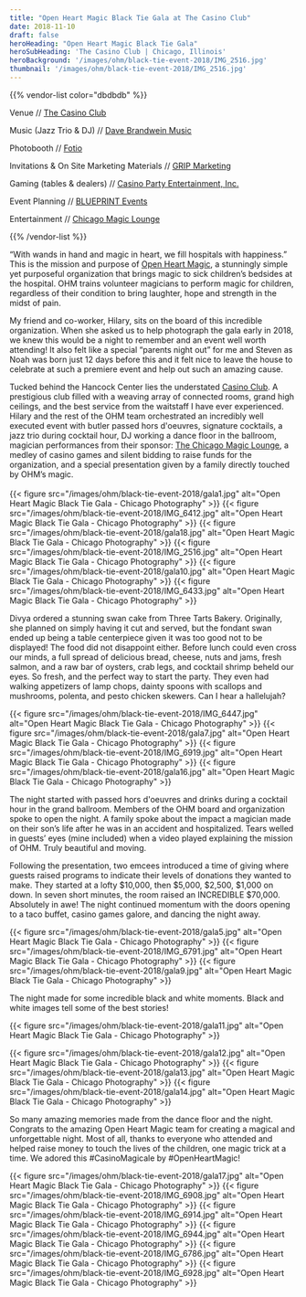 ```yaml
---
title: "Open Heart Magic Black Tie Gala at The Casino Club"
date: 2018-11-10
draft: false
heroHeading: "Open Heart Magic Black Tie Gala"
heroSubHeading: 'The Casino Club | Chicago, Illinois'
heroBackground: '/images/ohm/black-tie-event-2018/IMG_2516.jpg'
thumbnail: '/images/ohm/black-tie-event-2018/IMG_2516.jpg'
---
```

{{% vendor-list color="dbdbdb" %}}

Venue // [The Casino Club](https://www.yelp.com/biz/casino-club-chicago)

Music (Jazz Trio & DJ) // [Dave Brandwein Music](http://www.davebrandweinmusic.com/)

Photobooth // [Fotio](https://www.fotio.co/)

Invitations & On Site Marketing Materials // [GRIP Marketing](http://hellogrip.com/)

Gaming (tables & dealers) // [Casino Party Entertainment, Inc.](https://www.gshcasinoparties.com/)

Event Planning // [BLUEPRINT Events](https://www.getblueprint.com/index.html)

Entertainment // [Chicago Magic Lounge](https://www.chicagomagiclounge.com/)

{{% /vendor-list %}}

“With wands in hand and magic in heart, we fill hospitals with happiness.” This is the mission and purpose of [Open Heart Magic](https://openheartmagic.org/), a stunningly simple yet purposeful organization that brings magic to sick children’s bedsides at the hospital. OHM trains volunteer magicians to perform magic for children, regardless of their condition to bring laughter, hope and strength in the midst of pain. 

My friend and co-worker, Hilary, sits on the board of this incredible organization. When she asked us to help photograph the gala early in 2018, we knew this would be a night to remember and an event well worth attending! It also felt like a special “parents night out” for me and Steven as Noah was born just 12 days before this and it felt nice to leave the house to celebrate at such a premiere event and help out such an amazing cause.

Tucked behind the Hancock Center lies the understated [Casino Club](https://www.yelp.com/biz/casino-club-chicago). A prestigious club filled with a weaving array of connected rooms, grand high ceilings, and the best service from the waitstaff I have ever experienced. Hilary and the rest of the OHM team orchestrated an incredibly well executed event with butler passed hors d'oeuvres, signature cocktails, a jazz trio during cocktail hour, DJ working a dance floor in the ballroom, magician performances from their sponsor: [The Chicago Magic Lounge](https://www.chicagomagiclounge.com/), a medley of casino games and silent bidding to raise funds for the organization, and a special presentation given by a family directly touched by OHM’s magic. 
<br/>
<br/>
{{< figure src="/images/ohm/black-tie-event-2018/gala1.jpg" alt="Open Heart Magic Black Tie Gala - Chicago Photography" >}}
{{< figure src="/images/ohm/black-tie-event-2018/IMG_6412.jpg" alt="Open Heart Magic Black Tie Gala - Chicago Photography" >}}
{{< figure src="/images/ohm/black-tie-event-2018/gala18.jpg" alt="Open Heart Magic Black Tie Gala - Chicago Photography" >}}
{{< figure src="/images/ohm/black-tie-event-2018/IMG_2516.jpg" alt="Open Heart Magic Black Tie Gala - Chicago Photography" >}}
{{< figure src="/images/ohm/black-tie-event-2018/gala10.jpg" alt="Open Heart Magic Black Tie Gala - Chicago Photography" >}}
{{< figure src="/images/ohm/black-tie-event-2018/IMG_6433.jpg" alt="Open Heart Magic Black Tie Gala - Chicago Photography" >}}

Divya ordered a stunning swan cake from Three Tarts Bakery. Originally, she planned on simply having it cut and served, but the fondant swan ended up being a table centerpiece given it was too good not to be displayed! The food did not disappoint either. Before lunch could even cross our minds, a full spread of delicious bread, cheese, nuts and jams, fresh salmon, and a raw bar of oysters, crab legs, and cocktail shrimp beheld our eyes. So fresh, and the perfect way to start the party. They even had walking appetizers of lamp chops, dainty spoons with scallops and mushrooms, polenta, and pesto chicken skewers. Can I hear a hallelujah? 

{{< figure src="/images/ohm/black-tie-event-2018/IMG_6447.jpg" alt="Open Heart Magic Black Tie Gala - Chicago Photography" >}}
{{< figure src="/images/ohm/black-tie-event-2018/gala7.jpg" alt="Open Heart Magic Black Tie Gala - Chicago Photography" >}}
{{< figure src="/images/ohm/black-tie-event-2018/IMG_6919.jpg" alt="Open Heart Magic Black Tie Gala - Chicago Photography" >}}
{{< figure src="/images/ohm/black-tie-event-2018/gala16.jpg" alt="Open Heart Magic Black Tie Gala - Chicago Photography" >}}

The night started with passed hors d'oeuvres and drinks during a cocktail hour in the grand ballroom. Members of the OHM board and organization spoke to open the night. A family spoke about the impact a magician made on their son’s life after he was in an accident and hospitalized. Tears welled in guests’ eyes (mine included) when a video played explaining the mission of OHM. Truly beautiful and moving. 

Following the presentation, two emcees introduced a time of giving where guests raised programs to indicate their levels of donations they wanted to make. They started at a lofty $10,000, then $5,000, $2,500, $1,000 on down. In seven short minutes, the room raised an INCREDIBLE $70,000. Absolutely in awe! The night continued momentum with the doors opening to a taco buffet, casino games galore, and dancing the night away. 

{{< figure src="/images/ohm/black-tie-event-2018/gala5.jpg" alt="Open Heart Magic Black Tie Gala - Chicago Photography" >}}
{{< figure src="/images/ohm/black-tie-event-2018/IMG_6791.jpg" alt="Open Heart Magic Black Tie Gala - Chicago Photography" >}}
{{< figure src="/images/ohm/black-tie-event-2018/gala9.jpg" alt="Open Heart Magic Black Tie Gala - Chicago Photography" >}}

The night made for some incredible black and white moments. Black and white images tell some of the best stories!

{{< figure src="/images/ohm/black-tie-event-2018/gala11.jpg" alt="Open Heart Magic Black Tie Gala - Chicago Photography" >}}

{{< figure src="/images/ohm/black-tie-event-2018/gala12.jpg" alt="Open Heart Magic Black Tie Gala - Chicago Photography" >}}
{{< figure src="/images/ohm/black-tie-event-2018/gala13.jpg" alt="Open Heart Magic Black Tie Gala - Chicago Photography" >}}
{{< figure src="/images/ohm/black-tie-event-2018/gala14.jpg" alt="Open Heart Magic Black Tie Gala - Chicago Photography" >}}

So many amazing memories made from the dance floor and the night. Congrats to the amazing Open Heart Magic team for creating a magical and unforgettable night. Most of all, thanks to everyone who attended and helped raise money to touch the lives of the children, one magic trick at a time. We adored this #CasinoMagicale by #OpenHeartMagic!

{{< figure src="/images/ohm/black-tie-event-2018/gala17.jpg" alt="Open Heart Magic Black Tie Gala - Chicago Photography" >}}
{{< figure src="/images/ohm/black-tie-event-2018/IMG_6908.jpg" alt="Open Heart Magic Black Tie Gala - Chicago Photography" >}}
{{< figure src="/images/ohm/black-tie-event-2018/IMG_6914.jpg" alt="Open Heart Magic Black Tie Gala - Chicago Photography" >}}
{{< figure src="/images/ohm/black-tie-event-2018/IMG_6944.jpg" alt="Open Heart Magic Black Tie Gala - Chicago Photography" >}}
{{< figure src="/images/ohm/black-tie-event-2018/IMG_6786.jpg" alt="Open Heart Magic Black Tie Gala - Chicago Photography" >}}
{{< figure src="/images/ohm/black-tie-event-2018/IMG_6928.jpg" alt="Open Heart Magic Black Tie Gala - Chicago Photography" >}}